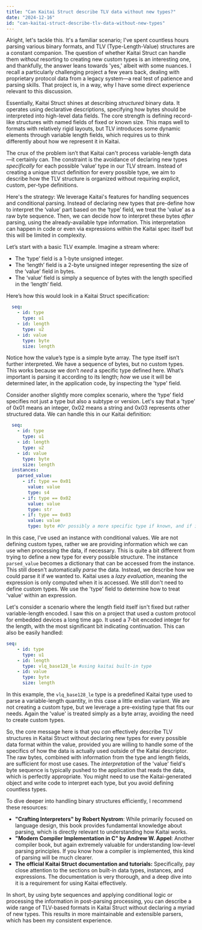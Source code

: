 ```yaml
---
title: "Can Kaitai Struct describe TLV data without new types?"
date: "2024-12-16"
id: "can-kaitai-struct-describe-tlv-data-without-new-types"
---
```


Alright, let's tackle this. It's a familiar scenario; I've spent countless hours parsing various binary formats, and TLV (Type-Length-Value) structures are a constant companion. The question of whether Kaitai Struct can handle them *without* resorting to creating new custom types is an interesting one, and thankfully, the answer leans towards 'yes,' albeit with some nuances. I recall a particularly challenging project a few years back, dealing with proprietary protocol data from a legacy system—a real test of patience and parsing skills. That project is, in a way, why I have some direct experience relevant to this discussion.

Essentially, Kaitai Struct shines at describing *structured* binary data. It operates using declarative descriptions, specifying how bytes should be interpreted into high-level data fields. The core strength is defining record-like structures with named fields of fixed or known size. This maps well to formats with relatively rigid layouts, but TLV introduces some dynamic elements through variable length fields, which requires us to think differently about how we represent it in Kaitai.

The crux of the problem isn’t that Kaitai can't process variable-length data —it certainly can. The constraint is the avoidance of declaring new types *specifically* for each possible ‘value’ type in our TLV stream. Instead of creating a unique struct definition for every possible type, we aim to describe how the TLV structure is organized without requiring explicit, custom, per-type definitions.

Here's the strategy: We leverage Kaitai's features for handling sequences and conditional parsing. Instead of declaring new types that pre-define how to interpret the ‘value’ part based on the ‘type’ field, we treat the ‘value’ as a raw byte sequence. Then, we can decide how to interpret these bytes *after* parsing, using the already-available type information. This interpretation can happen in code or even via expressions within the Kaitai spec itself but this will be limited in complexity.

Let’s start with a basic TLV example. Imagine a stream where:

*   The ‘type’ field is a 1-byte unsigned integer.
*   The ‘length’ field is a 2-byte unsigned integer representing the size of the ‘value’ field in bytes.
*   The ‘value’ field is simply a sequence of bytes with the length specified in the ‘length’ field.

Here’s how this would look in a Kaitai Struct specification:

```yaml
  seq:
    - id: type
      type: u1
    - id: length
      type: u2
    - id: value
      type: byte
      size: length
```

Notice how the value’s type is a simple byte array. The type itself isn’t further interpreted. We have a sequence of bytes, but no custom types. This works because we don’t *need* a specific type defined here. What’s important is parsing it according to its length; *how* we use it will be determined later, in the application code, by inspecting the 'type' field.

Consider another slightly more complex scenario, where the ‘type’ field specifies not just a type but also a subtype or version. Let's say that a 'type' of 0x01 means an integer, 0x02 means a string and 0x03 represents other structured data. We can handle this in our Kaitai definition:

```yaml
  seq:
    - id: type
      type: u1
    - id: length
      type: u2
    - id: value
      type: byte
      size: length
  instances:
    parsed_value:
      - if: type == 0x01
        value: value
        type: s4
      - if: type == 0x02
        value: value
        type: str
      - if: type == 0x03
        value: value
        type: byte #Or possibly a more specific type if known, and if it can be determined from the metadata.
```

In this case, I’ve used an instance with conditional values. We are not defining custom types, rather we are providing information which we can use when processing the data, if necessary. This is quite a bit different from trying to define a new type for every possible structure. The instance `parsed_value` becomes a dictionary that can be accessed from the instance. This still doesn't automatically *parse* the data. Instead, we describe how we could parse it if we wanted to. Kaitai uses a *lazy evaluation*, meaning the expression is only computed when it is accessed. We still don't need to define custom types. We use the 'type' field to determine how to treat 'value' within an expression.

Let's consider a scenario where the length field itself isn't fixed but rather variable-length encoded. I saw this on a project that used a custom protocol for embedded devices a long time ago. It used a 7-bit encoded integer for the length, with the most significant bit indicating continuation. This can also be easily handled:

```yaml
seq:
    - id: type
      type: u1
    - id: length
      type: vlq_base128_le #using kaitai built-in type
    - id: value
      type: byte
      size: length
```

In this example, the `vlq_base128_le` type is a predefined Kaitai type used to parse a variable-length quantity, in this case a little endian variant. We are not creating a custom type, but we leverage a pre-existing type that fits our needs. Again the 'value' is treated simply as a byte array, avoiding the need to create custom types.

So, the core message here is that you *can* effectively describe TLV structures in Kaitai Struct without declaring new types for every possible data format within the value, provided you are willing to handle some of the specifics of how the data is actually used outside of the Kaitai descriptor. The raw bytes, combined with information from the type and length fields, are sufficient for most use cases. The *interpretation* of the 'value' field's byte sequence is typically pushed to the application that reads the data, which is perfectly appropriate. You might need to use the Kaitai-generated object and write code to interpret each type, but you avoid defining countless types.

To dive deeper into handling binary structures efficiently, I recommend these resources:

*   **"Crafting Interpreters" by Robert Nystrom**: While primarily focused on language design, this book provides fundamental knowledge about parsing, which is directly relevant to understanding how Kaitai works.
*   **"Modern Compiler Implementation in C" by Andrew W. Appel**: Another compiler book, but again extremely valuable for understanding low-level parsing principles. If you know how a compiler is implemented, this kind of parsing will be much clearer.
*   **The official Kaitai Struct documentation and tutorials:** Specifically, pay close attention to the sections on built-in data types, instances, and expressions. The documentation is very thorough, and a deep dive into it is a requirement for using Kaitai effectively.

In short, by using byte sequences and applying conditional logic or processing the information in post-parsing processing, you can describe a wide range of TLV-based formats in Kaitai Struct without declaring a myriad of new types. This results in more maintainable and extensible parsers, which has been my consistent experience.
